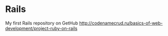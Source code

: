 # Rails
My first Rails repository on GetHub
http://codenamecrud.ru/basics-of-web-development/project-ruby-on-rails
